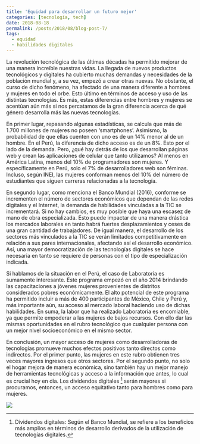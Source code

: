 ```yaml
---
title: 'Equidad para desarrollar un futuro mejor'
categories: [tecnología, tech]
date: 2018-08-18
permalink: /posts/2018/08/blog-post-7/
tags:
  - equidad
  - habilidades digitales
---
```


La revolución tecnológica de las últimas décadas ha permitido mejorar de una manera increíble nuestras vidas. La llegada de nuevos productos tecnológicos y digitales ha cubierto muchas demandas y necesidades de la población mundial y, a su vez, empezó a crear otras nuevas. No obstante, el curso de dicho fenómeno, ha afectado de una manera diferente a hombres y mujeres en todo el orbe. Esto último en términos de acceso y uso de las distintas tecnologías. Es más, estas diferencias entre hombres y mujeres se acentúan aún más si nos percatamos de la gran diferencia acerca de qué género desarrolla más las nuevas tecnologías.

En primer lugar, repasando algunas estadísticas, se calcula que más de 1.700 millones de mujeres no poseen ‘smartphones’. Asimismo, la probabilidad de que ellas cuenten con uno es de un 14% menor al de un hombre. En el Perú, la diferencia de dicho acceso es de un 8%. Esto por el lado de la demanda. Pero, ¿qué hay detrás de los que desarrollan páginas web y crean las aplicaciones de celular que tanto utilizamos? Al menos en América Latina, menos del 10% de programadores son mujeres. Y específicamente en Perú, solo el 7% de desarrolladores web son féminas. Incluso, según INEI, las mujeres conforman menos del 10% del número de estudiantes que siguen carreras relacionadas a la tecnología. 

En segundo lugar, como menciona el Banco Mundial (2016), conforme se incrementen el número de sectores económicos que dependan de las redes digitales y el Internet, la demanda de habilidades vinculadas a la TIC se incrementará. Si no hay cambios, es muy posible que haya una escasez de mano de obra especializada. Esto puede impactar de una manera drástica los mercados laborales en tanto habrá fuertes desplazamientos y ceses de una gran cantidad de trabajadores. De igual manera, el desarrollo de los sectores más vinculados a la TIC se verán limitados competitivamente en relación a sus pares internacionales, afectando así el desarrollo económico. Así, una mayor democratización de las tecnologías digitales se hace necesaria en tanto se requiere de personas con el tipo de especialización indicada. 

Si hablamos de la situación en el Perú, el caso de Laboratoria es sumamente interesante. Este programa empezó en el año 2014 brindando las capacitaciones a jóvenes mujeres provenientes de distritos considerados pobres económicamente. El alto potencial de este programa ha permitido incluir a más de 400 participantes de México, Chile y Perú y, más importante aún, su acceso al mercado laboral haciendo uso de dichas habilidades. En suma, la labor que ha realizado Laboratoria es encomiable, ya que permite empoderar a las mujeres de bajos recursos. Con ello dar las mismas oportunidades en el rubro tecnológico que cualquier persona con un mejor nivel socioeconómico en el mismo sector.

En conclusión, un mayor acceso de mujeres como desarrolladoras de tecnologías promueve muchos efectos positivos tanto directos como indirectos. Por el primer punto, las mujeres en este rubro obtienen tres veces mayores ingresos que otros sectores. Por el segundo punto, no solo el hogar mejora de manera económica, sino también hay un mejor manejo de herramientas tecnológicas y acceso a la información que antes, lo cual es crucial hoy en día.  Los dividendos digitales [^1] serán mayores si procuramos, entonces, un acceso equitativo tanto para hombres como para mujeres. 

<img src="https://raw.githack.com/condehub5/condehub5.github.io/master/images/posts/2018-08-18-blog-post-7/equidad.jpg" />

[^1]: Dividendos digitales: Según el Banco Mundial, se refiere a los beneficios más amplios en términos de desarrollo derivados de la utilización de tecnologías digitales.


